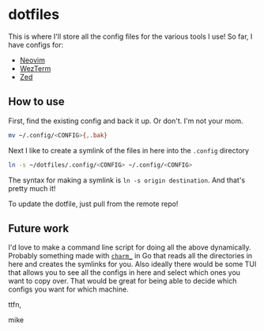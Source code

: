 # dotfiles

This is where I'll store all the config files for the various tools I use! So far, I have configs for: 

* [Neovim](./.config/nvim)
* [WezTerm](./.config/wezterm)
* [Zed](./.config/zed)

## How to use

First, find the existing config and back it up. Or don't. I'm not your mom.

```bash
mv ~/.config/<CONFIG>{,.bak}
```

Next I like to create a symlink of the files in here into the `.config` directory

```bash
ln -s ~/dotfiles/.config/<CONFIG> ~/.config/<CONFIG>
```

The syntax for making a symlink is `ln -s origin destination`. And that's pretty much it!

To update the dotfile, just pull from the remote repo!

## Future work

I'd love to make a command line script for doing all the above dynamically. Probably something made with [`charm_`](https://charm.sh/) in Go 
that reads all the directories in here and creates the symlinks for you. Also ideally there would be some TUI that allows you to see all the configs in 
here and select which ones you want to copy over. That would be great for being able to decide which configs you want for which machine.

ttfn,

mike


